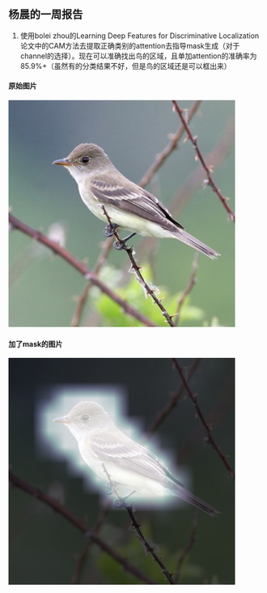杨晨的一周报告
--------
1. 使用bolei zhou的Learning Deep Features for Discriminative Localization论文中的CAM方法去提取正确类别的attention去指导mask生成（对于channel的选择）。现在可以准确找出鸟的区域，且单加attention的准确率为85.9%+（虽然有的分类结果不好，但是鸟的区域还是可以框出来）  
#### 原始图片  
![Original Picture](./original.jpg)  
#### 加了mask的图片  
![Attention Picture](./attention.jpg)
